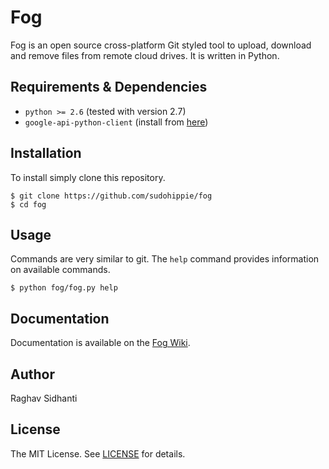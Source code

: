 # Fog
Fog is an open source cross-platform Git styled tool to upload, download and remove files from remote cloud drives.
It is written in Python.

## Requirements & Dependencies
* ``python >= 2.6`` (tested with version 2.7)
* ``google-api-python-client`` (install from [here](https://developers.google.com/api-client-library/python/start/installation))

## Installation
To install simply clone this repository.

```
$ git clone https://github.com/sudohippie/fog
$ cd fog
```

## Usage
Commands are very similar to git. The ``help`` command provides information on available commands.

```
$ python fog/fog.py help
```

## Documentation
Documentation is available on the [Fog Wiki](https://github.com/sudohippie/fog/wiki).

## Author
Raghav Sidhanti

## License
The MIT License. See [LICENSE](LICENSE) for details.